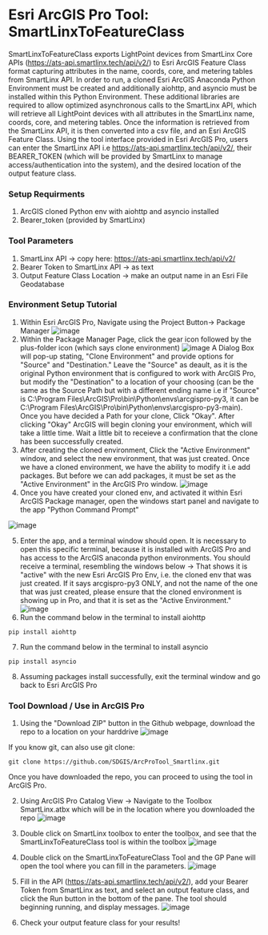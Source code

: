 # Esri ArcGIS Pro Tool: SmartLinxToFeatureClass

SmartLinxToFeatureClass exports LightPoint devices from SmartLinx Core APIs (https://ats-api.smartlinx.tech/api/v2/) to Esri ArcGIS Feature Class format capturing attributes in the name, coords, core, and metering tables from SmartLinx API. In order to run, a cloned Esri ArcGIS Anaconda Python Environment must be created and additionally aiohttp, and asyncio must be installed within this Python Environment. These additional libraries are required to allow optimized asynchronous calls to the SmartLinx API, which will retrieve all LightPoint devices with all attributes in the SmartLinx name, coords, core, and metering tables. Once the information is retrieved from the SmartLinx API, it is then converted into a csv file, and an Esri ArcGIS Feature Class. Using the tool interface provided in Esri ArcGIS Pro, users can enter the SmartLinx API i.e https://ats-api.smartlinx.tech/api/v2/, their BEARER_TOKEN (which will be provided by SmartLinx to manage access/authentication into the system), and the desired location of the output feature class. 

### Setup Requirments
1. ArcGIS cloned Python env with aiohttp and asyncio installed
2. Bearer_token (provided by SmartLinx)

### Tool Parameters
1. SmartLinx API -> copy here: https://ats-api.smartlinx.tech/api/v2/
2. Bearer Token to SmartLinx API -> as text
3. Output Feature Class Location -> make an output name in an Esri File Geodatabase

### Environment Setup Tutorial
1. Within Esri ArcGIS Pro, Navigate using the Project Button-> Package Manager
![image](https://github.com/SDGIS/ArcProTool_Smartlinx/assets/42779730/ab39cfbe-df28-410b-bb8c-04288235c5ff)
2. Within the Package Manager Page, click the gear icon followed by the plus-folder icon (which says clone environment)
![image](https://github.com/SDGIS/ArcProTool_Smartlinx/assets/42779730/5492c77f-7a57-4c84-9f6f-371559584120)
A Dialog Box will pop-up stating, "Clone Environment" and provide options for "Source" and "Destination." Leave the "Source" as deault, as it is the original Python environment that is configured to work with ArcGIS Pro, but modify the "Destination" to a location of your choosing (can be the same as the Source Path but with a different ending name i.e if "Source" is C:\Program Files\ArcGIS\Pro\bin\Python\envs\arcgispro-py3, it can be C:\Program Files\ArcGIS\Pro\bin\Python\envs\arcgispro-py3-main). Once you have decided a Path for your clone, Click "Okay". After clicking "Okay" ArcGIS will begin cloning your environment, which will take a little time. Wait a little bit to receieve a confirmation that the clone has been successfully created.
3. After creating the cloned environment, Click the "Active Environment" window, and select the new environment, that was just created. Once we have a cloned environment, we have the ability to modify it i.e add packages. But before we can add packages, it must be set as the "Active Environment" in the ArcGIS Pro window.
![image](https://github.com/SDGIS/ArcProTool_Smartlinx/assets/42779730/ce968a41-3e08-4fad-a4a0-0cf894c57d4b)
4. Once you have created your cloned env, and activated it within Esri ArcGIS Package manager, open the windows start panel and navigate to the app "Python Command Prompt"

![image](https://github.com/SDGIS/ArcProTool_Smartlinx/assets/42779730/055d754a-38c2-421f-b50a-1daa6b430973)

5. Enter the app, and a terminal window should open. It is necessary to open this specific terminal, because it is installed with ArcGIS Pro and has access to the ArcGIS anaconda python environments.
You should receive a terminal, resembling the windows below -> That shows it is "active" with the new Esri ArcGIS Pro Env, i.e. the cloned env that was just created. If it says arcgispro-py3 ONLY, and not the name of the one that was just created, please ensure that the cloned environment is showing up in Pro, and that it is set as the "Active Environment."
![image](https://github.com/SDGIS/ArcProTool_Smartlinx/assets/42779730/135ca046-be53-4144-92c8-cc8aaec15ce8)
6. Run the command below in the terminal to install aiohttp

```
pip install aiohttp
```

7. Run the command below in the terminal to install asyncio

```
pip install asyncio
```

8. Assuming packages install successfully, exit the terminal window and go back to Esri ArcGIS Pro

### Tool Download / Use in ArcGIS Pro
1. Using the "Download ZIP" button in the Github webpage, download the repo to a location on your harddrive
![image](https://github.com/SDGIS/ArcProTool_Smartlinx/assets/42779730/896f03eb-1a6e-465e-9db7-50569f050c9a)

If you know git, can also use git clone:

```
git clone https://github.com/SDGIS/ArcProTool_Smartlinx.git
```

Once you have downloaded the repo, you can proceed to using the tool in ArcGIS Pro.

2. Using ArcGIS Pro Catalog View -> Navigate to the Toolbox SmartLinx.atbx which will be in the location where you downloaded the repo
![image](https://github.com/SDGIS/ArcProTool_Smartlinx/assets/42779730/cd53a28a-1dad-4768-a2f2-733ffd2c65af)

3. Double click on SmartLinx toolbox to enter the toolbox, and see that the SmartLinxToFeatureClass tool is within the toolbox
![image](https://github.com/SDGIS/ArcProTool_Smartlinx/assets/42779730/843f2701-4fe4-4f0d-900b-cca5bc3b00a0)

4. Double click on the SmartLinxToFeatureClass Tool and the GP Pane will open the tool where you can fill in the parameters.
![image](https://github.com/SDGIS/ArcProTool_Smartlinx/assets/42779730/b95ff8c2-bcbe-4ec0-ab07-e3b83af1997d)

5. Fill in the API (https://ats-api.smartlinx.tech/api/v2/), add your Bearer Token from SmartLinx as text, and select an output feature class, and click the Run button in the bottom of the pane. The tool should beginning running, and display messages.
![image](https://github.com/SDGIS/ArcProTool_Smartlinx/assets/42779730/d078d813-e17a-495e-a8e1-524ae599772f)

6. Check your output feature class for your results!







